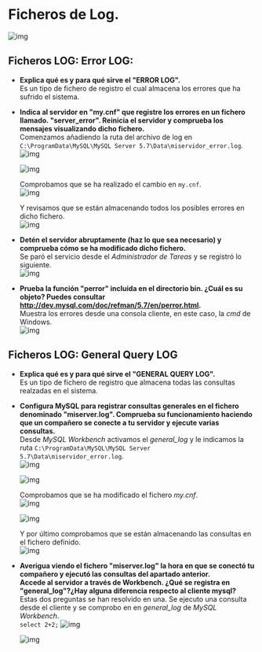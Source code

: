 # Ficheros de Log.
![img](./img/001.png)  

## Ficheros LOG: Error LOG:
- **Explica qué es y para qué sirve el "ERROR LOG".**   
Es un tipo de fichero de registro el cual almacena los errores que ha sufrido el sistema.    

 - **Indica al servidor en "my.cnf" que registre los errores en un fichero llamado. "server_error". Reinicia el servidor y comprueba los mensajes visualizando dicho fichero.**   
 Comenzamos añadiendo la ruta del archivo de log en `C:\ProgramData\MySQL\MySQL Server 5.7\Data\miservidor_error.log`.  
![img](./img/010.png)      

   ![img](./img/016.png)

   Comprobamos que se ha realizado el cambio en `my.cnf`.  
   ![img](./img/012.png)  

   Y revisamos que se están almacenando todos los posibles errores en dicho fichero.    
   ![img](./img/011.png)


- **Detén el servidor abruptamente (haz lo que sea necesario) y comprueba cómo se ha modificado dicho fichero.**     
Se paró el servicio desde el *Administrador de Tareas*
y se registró lo siguiente.  
![img](./img/014.png)


- **Prueba la función "perror" incluida en el directorio bin. ¿Cuál es su objeto? Puedes consultar http://dev.mysql.com/doc/refman/5.7/en/perror.html.**  
Muestra los errores desde una consola cliente, en este caso, la *cmd* de Windows.  
![img](./img/013.png)  



## Ficheros LOG: General Query LOG
- **Explica qué es y para qué sirve el "GENERAL QUERY LOG".**  
Es un tipo de fichero de registro que almacena todas las consultas realzadas en el sistema.  

- **Configura MySQL para registrar consultas generales en el fichero denominado "miserver.log". Comprueba su funcionamiento haciendo que un compañero se conecte a tu servidor y ejecute varias consultas.**   
Desde *MySQL Workbench* activamos el *general_log* y le indicamos la ruta `C:\ProgramData\MySQL\MySQL Server 5.7\Data\miservidor_error.log`.  
![img](./img/005.png)    

  ![img](./img/009.png)  

  Comprobamos que se ha modificado el fichero *my.cnf*.      
![img](./img/008.png)     

  ![img](./img/006.png)     

  Y por último comprobamos que se están almacenando las consultas en el fichero definido.  
  ![img](./img/007.png)   


- **Averigua viendo el fichero "miserver.log" la hora en que se conectó tu compañero y ejecutó las consultas del apartado anterior.  
Accede al servidor a través de Workbench. ¿Qué se registra en "general_log"?¿Hay alguna diferencia respecto al cliente mysql?**    
Estas dos preguntas se han resolvido en una. Se ejecuto una consulta desde el cliente y se comprobo en en *general_log* de *MySQL Workbench*.    
`select 2+2;`
![img](./img/015.png)  

  ![img](./img/017.png)
